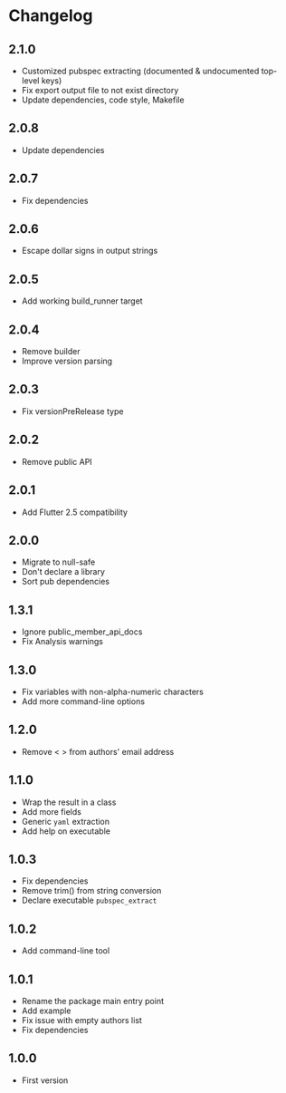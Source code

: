 # Changelog

## 2.1.0

- Customized pubspec extracting (documented & undocumented top-level keys)
- Fix export output file to not exist directory
- Update dependencies, code style, Makefile

## 2.0.8

- Update dependencies

## 2.0.7

- Fix dependencies

## 2.0.6

- Escape dollar signs in output strings

## 2.0.5

- Add working build_runner target

## 2.0.4

- Remove builder
- Improve version parsing

## 2.0.3

- Fix versionPreRelease type

## 2.0.2

- Remove public API

## 2.0.1

- Add Flutter 2.5 compatibility

## 2.0.0

- Migrate to null-safe
- Don't declare a library
- Sort pub dependencies

## 1.3.1

- Ignore public_member_api_docs
- Fix Analysis warnings

## 1.3.0

- Fix variables with non-alpha-numeric characters
- Add more command-line options

## 1.2.0

- Remove < > from authors' email address

## 1.1.0

- Wrap the result in a class
- Add more fields
- Generic `yaml` extraction
- Add help on executable

## 1.0.3

- Fix dependencies
- Remove trim() from string conversion
- Declare executable `pubspec_extract`

## 1.0.2

- Add command-line tool

## 1.0.1

- Rename the package main entry point
- Add example
- Fix issue with empty authors list
- Fix dependencies

## 1.0.0

- First version
